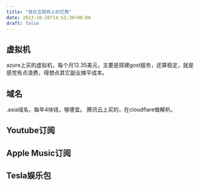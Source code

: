 ```yaml
---
title: "我在互联网上的花费"
date: 2023-10-20T14:52:30+08:00
draft: false
---
```


## 虚拟机
azure上买的虚拟机，每个月12.35美元，主要是搭建gost服务，还算稳定，就是感觉有点浪费，得想点其它副业摊平成本。

## 域名
.asia域名，每年4块钱，够便宜。
腾讯云上买的，在cloudflare做解析。

## Youtube订阅

## Apple Music订阅

## Tesla娱乐包